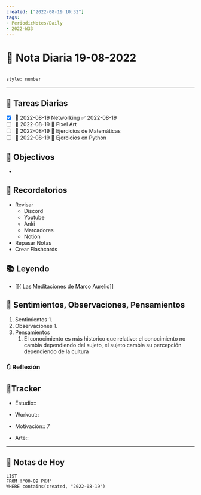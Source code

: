 ```yaml
---
created: ["2022-08-19 10:32"]
tags:
- PeriodicNotes/Daily
- 2022-W33
---
```


# 📅 Nota Diaria 19-08-2022
```toc

style: number

```

---
## 🔷 Tareas Diarias
- [x] 📅 2022-08-19 Networking ✅ 2022-08-19
- [ ] 📅 2022-08-19 🔼 Pixel Art
- [ ] 📅 2022-08-19 🔽 Ejercicios de Matemáticas
- [ ] 📅 2022-08-19 🔽 Ejercicios en Python

## 🎯 Objectivos
- 
## 📕 Recordatorios
- Revisar
	- Discord
	- Youtube
	- Anki
	- Marcadores
	- Notion
- Repasar Notas
- Crear Flashcards

## 📚 Leyendo
- [[{ Las Meditaciones de Marco Aurelio]]
## 💬 Sentimientos, Observaciones, Pensamientos 
1. Sentimientos
	1. 
2. Observaciones
	1. 
3. Pensamientos
	1. El conocimiento es más historico que relativo: el conocimiento no cambia dependiendo del sujeto, el sujeto cambia su percepción dependiendo de la cultura
### 🔃 Reflexión

## 🔷Tracker

- Estudio::

- Workout::

- Motivación:: 7

- Arte::
---

## 📅 Notas de Hoy
```dataview
LIST 
FROM !"00-09 PKM" 
WHERE contains(created, "2022-08-19")
```
